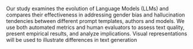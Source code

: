 Our study examines the evolution of Language Models (LLMs) and compares their
effectiveness in addressing gender bias and hallucination tendencies between different
prompt templates, authors and models. We use both automated metrics and human
evaluators to assess text quality, present empirical results, and analyze implications.
Visual representations will be used to illustrate differences in text generation
